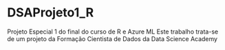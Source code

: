 # DSAProjeto1_R
Projeto Especial 1 do final do curso de R e Azure ML 
Este trabalho trata-se de um projeto da Formação Cientista de Dados da Data Science Academy
